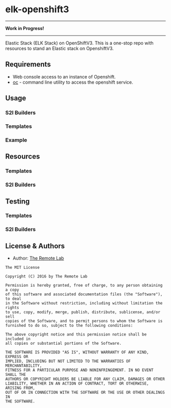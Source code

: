 # elk-openshift3
---
**Work in Progress!**
***

Elastic Stack (ELK Stack) on OpenShiftV3. This is a one-stop repo with resources to stand an Elastic stack on OpenshiftV3.

## Requirements
- Web console access to an instance of Openshift.
- [oc](https://docs.openshift.com/container-platform/latest/cli_reference/get_started_cli.html#installing-the-cli) - command line utility to access the openshift service.

## Usage
### S2I Builders
### Templates
### Example

## Resources
### Templates
### S2I Builders

## Testing
### Templates
### S2I Builders

## License & Authors

- Author: [The Remote Lab](http://theremotelab.com/)

```text
The MIT License

Copyright (C) 2016 by The Remote Lab

Permission is hereby granted, free of charge, to any person obtaining a copy
of this software and associated documentation files (the "Software"), to deal
in the Software without restriction, including without limitation the rights
to use, copy, modify, merge, publish, distribute, sublicense, and/or sell
copies of the Software, and to permit persons to whom the Software is
furnished to do so, subject to the following conditions:

The above copyright notice and this permission notice shall be included in
all copies or substantial portions of the Software.

THE SOFTWARE IS PROVIDED "AS IS", WITHOUT WARRANTY OF ANY KIND, EXPRESS OR
IMPLIED, INCLUDING BUT NOT LIMITED TO THE WARRANTIES OF MERCHANTABILITY,
FITNESS FOR A PARTICULAR PURPOSE AND NONINFRINGEMENT. IN NO EVENT SHALL THE
AUTHORS OR COPYRIGHT HOLDERS BE LIABLE FOR ANY CLAIM, DAMAGES OR OTHER
LIABILITY, WHETHER IN AN ACTION OF CONTRACT, TORT OR OTHERWISE, ARISING FROM,
OUT OF OR IN CONNECTION WITH THE SOFTWARE OR THE USE OR OTHER DEALINGS IN
THE SOFTWARE.
```